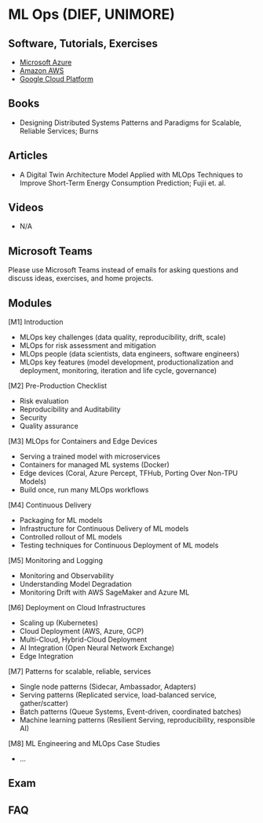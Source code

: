 # ML Ops (DIEF, UNIMORE)

## Software, Tutorials, Exercises
* [Microsoft Azure](https://azure.microsoft.com/en-gb/)
* [Amazon AWS]()
* [Google Cloud Platform]()

## Books
* Designing Distributed Systems Patterns and Paradigms for Scalable, Reliable Services; Burns
<!--
* Introducing MLOps: How to Scale Machine Learning in the Enterprise; Treveil et. al.; O'Reilly
* Practical MLOps: Operationalizing Machine Learning Models; Gift, Deza; O'Reilly
* Machine Learning Design Patterns: Solutions to Common Challenges in Data Preparation, Model Building, and MLOps; Lakshmanan et. al.; O'Reilly
-->

## Articles
* A Digital Twin Architecture Model Applied with MLOps Techniques to Improve Short-Term Energy Consumption Prediction; Fujii et. al.

## Videos
* N/A


## Microsoft Teams
Please use Microsoft Teams instead of emails for asking questions and discuss ideas, exercises, and home projects.


## Modules
[M1] Introduction
* MLOps key challenges (data quality, reproducibility, drift, scale)
* MLOps for risk assessment and mitigation
* MLOps people (data scientists, data engineers, software engineers)
* MLOps key features (model development, productionalization and deployment, monitoring, iteration and life cycle, governance)

[M2] Pre-Production Checklist
* Risk evaluation
* Reproducibility and Auditability
* Security
* Quality assurance

[M3] MLOps for Containers and Edge Devices
* Serving a trained model with microservices
* Containers for managed ML systems (Docker)
* Edge devices (Coral, Azure Percept, TFHub, Porting Over Non-TPU Models)
* Build once, run many MLOps workflows

[M4] Continuous Delivery
* Packaging for ML models
* Infrastructure for Continuous Delivery of ML models
* Controlled rollout of ML models
* Testing techniques for Continuous Deployment of ML models

[M5] Monitoring and Logging 
* Monitoring and Observability
* Understanding Model Degradation
* Monitoring Drift with AWS SageMaker and Azure ML

[M6] Deployment on Cloud Infrastructures
* Scaling up (Kubernetes)
* Cloud Deployment (AWS, Azure, GCP)
* Multi-Cloud, Hybrid-Cloud Deployment
* AI Integration (Open Neural Network Exchange)
* Edge Integration

[M7] Patterns for scalable, reliable, services
* Single node patterns (Sidecar, Ambassador, Adapters)
* Serving patterns (Replicated service, load-balanced service, gather/scatter)
* Batch patterns (Queue Systems, Event-driven, coordinated batches)
* Machine learning patterns (Resilient Serving, reproducibility, responsible AI)

[M8] ML Engineering and MLOps Case Studies
* ...

## Exam

## FAQ
